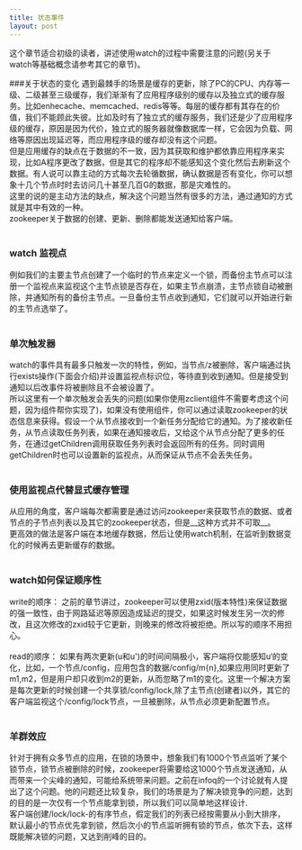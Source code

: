 ```yaml
---
title: 状态事件
layout: post
---
```

这个章节适合初级的读者，讲述使用watch的过程中需要注意的问题(另关于watch等基础概念请参考其它的章节)。

###关于状态的变化
遇到最棘手的场景是缓存的更新，除了PC的CPU、内存等一级、二级甚至三级缓存，我们渐渐有了应用程序级别的缓存以及独立式的缓存服务。比如enhecache、memcached、redis等等。每层的缓存都有其存在的价值，我们不能顾此失彼。比如及时有了独立式的缓存服务，我们还是少了应用程序级的缓存，原因是因为代价，独立式的服务器就像数据库一样，它会因为负载、网络等原因出现延迟等，而应用程序级的缓存却没有这个问题。
<br>
但是应用缓存的缺点在于数据的不一致，因为其获取和维护都依靠应用程序来实现，比如A程序更改了数据，但是其它的程序却不能感知这个变化然后去刷新这个数据。有人说可以靠主动的方式每次去轮循数据，确认数据是否有变化，你可以想象十几个节点时时去访问几十甚至几百G的数据，那是灾难性的。
<br>
这里的说的是主动方法的缺点，解决这个问题当然有很多的方法，通过通知的方式就是其中有效的一种。
<br>
zookeeper关于数据的创建、更新、删除都能发送通知给客户端。
<br>
<br>
### watch 监视点
例如我们的主要主节点创建了一个临时的节点来定义一个锁，而备份主节点可以注册一个监视点来监视这个主节点锁是否存在，如果主节点崩溃，主节点锁自动被删除，并通知所有的备份主节点。一旦备份主节点收到通知，它们就可以开始进行新的主节点选举了。
<br>
<br>
### 单次触发器
watch的事件具有最多只触发一次的特性，例如，当节点/z被删除，客户端通过执行exists操作(下面会介绍)并设置监视点标识位，等待直到收到通知。但是接受到通知以后改事件将被删除且不会被设置了。
<br>
所以这里有一个单次触发会丢失的问题(如果你使用zclient组件不需要考虑这个问题，因为组件帮你实现了)，如果没有使用组件，你可以通过读取zookeeper的状态信息来获得。假设一个从节点接收到一个新任务分配给它的通知。为了接收新任务，从节点读取任务列表，如果在通知接收后，又给这个从节点分配了更多的任务，在通过getChildren调用获取任务列表时会返回所有的任务。同时调用getChildren时也可以设置新的监视点，从而保证从节点不会丢失任务。
<br>
<br>
### 使用监视点代替显式缓存管理
从应用的角度，客户端每次都需要是通过访问zookeeper来获取节点的数据、或者节点的子节点列表以及其它的zookeeper状态，但是__这种方式并不可取__。
<br>
更高效的做法是客户端在本地缓存数据，然后让使用watch机制，在监听到数据变化的时候再去更新缓存的数据。
<br>
<br>
### watch如何保证顺序性
write的顺序：
之前的章节讲过，zookeeper可以使用zxid(版本特性)来保证数据的强一致性，由于网路延迟等原因造成延迟的提交，如果这时候发生另一次的修改，且这次修改的zxid较于它更新，则晚来的修改将被拒绝。所以写的顺序不用担心。
<br>
<br>
read的顺序：
如果有两次更新(u和u')的时间间隔极小，客户端将仅能感知u‘的变化，比如，一个节点/config，应用包含的数据/config/m{n},如果应用同时更新了m1,m2，但是用户却只收到m2的更新，从而忽略了m1的变化。这里一个解决方案是每次更新的时候创建一个共享锁/config/lock,除了主节点(创建者)以外，其它的客户端监视这个/config/lock节点，一旦被删除，从节点必须更新配置节点。
<br>
<br>
### 羊群效应
针对于拥有众多节点的应用，在锁的场景中，想象我们有1000个节点监听了某个锁节点，锁节点被删除的时候，zookeeper将需要给这1000个节点发送通知，从而带来一个尖峰的通知，可能给系统带来问题。之前在infoq的一个讨论就有人提出了这个问题。他的问题还比较复杂，我们的场景是为了解决锁竞争的问题，达到的目的是一次仅有一个节点能拿到锁，所以我们可以简单地这样设计.
<br>
客户端创建/lock/lock-的有序节点，假定我们的列表已经按需要从小到大排序，默认最小的节点优先拿到锁，然后次小的节点监听拥有锁的节点，依次下去，这样既能解决锁的问题，又达到削峰的目的。
<br>
